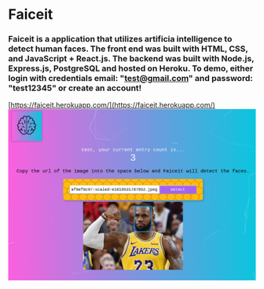 # Faiceit

### Faiceit is a application that utilizes artificia intelligence to detect human faces. The front end was built with HTML, CSS, and JavaScript + React.js. The backend was built with Node.js, Express.js, PostgreSQL and hosted on Heroku. To demo, either login with credentials email: "test@gmail.com" and password: "test12345" or create an account!

[https://faiceit.herokuapp.com/](https://faiceit.herokuapp.com/)
![](./src/components/Logo/faiceit.png)


